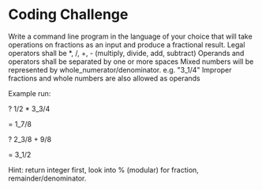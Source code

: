 # Coding Challenge
 
Write a command line program in the language of your choice that will take operations on fractions as an input and produce a fractional result.
Legal operators shall be *, /, +, - (multiply, divide, add, subtract)
Operands and operators shall be separated by one or more spaces
Mixed numbers will be represented by whole_numerator/denominator. e.g. "3_1/4"
Improper fractions and whole numbers are also allowed as operands 

Example run:

? 1/2 * 3_3/4

= 1_7/8
 
? 2_3/8 + 9/8

 = 3_1/2


Hint:
return integer first,
look into % (modular) for fraction,
remainder/denominator.
